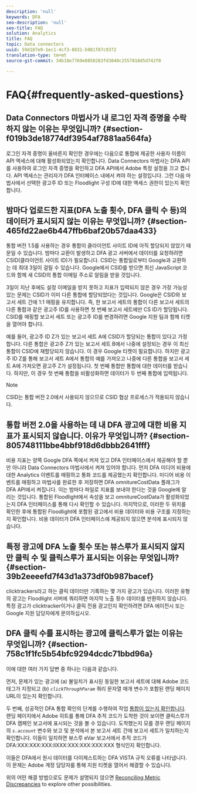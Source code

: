 ```yaml
---
description: 'null'
keywords: DFA
seo-description: 'null'
seo-title: FAQ
solution: Analytics
title: FAQ
topic: Data connectors
uuid: 59d187e9-1ec1-4cf3-8831-b981f87c9372
translation-type: tm+mt
source-git-commit: 34b18e7769e0850283fd3840c2557818d5d742f0

---
```



# FAQ{#frequently-asked-questions}

## Data Connectors 마법사가 내 로그인 자격 증명을 수락하지 않는 이유는 무엇입니까? {#section-f019b3de18774df3954af7881aa564fa}

로그인 자격 증명이 올바른지 확인한 경우에는 다음으로 통합에 제공한 사용자 이름이 API 액세스에 대해 활성화되었는지 확인합니다. Data Connectors 마법사는 DFA API를 사용하여 로그인 자격 증명을 확인하고 DFA API에서 Adobe 특정 설정을 끄고 켭니다. API 액세스는 관리자가 DFA 인터페이스 내에서 켜야 하는 설정입니다. 그런 다음 마법사에서 선택한 광고주 ID 또는 Floodlight 구성 ID에 대한 액세스 권한이 있는지 확인합니다.

## 밤마다 업로드한 지표(DFA 노출 횟수, DFA 클릭 수 등)의 데이터가 표시되지 않는 이유는 무엇입니까? {#section-465fd22ae6b447ffb6baf20b57daa433}

통합 버전 1.5를 사용하는 경우 통합이 클라이언트 사이트 ID에 아직 할당되지 않았기 때문일 수 있습니다. 밤마다 교환이 발생하고 DFA 광고 서버에서 데이터를 요청하려면 CSID(클라이언트 사이트 ID)가 필요합니다. CSID는 통합일로부터 Google과 교환하는 데 최대 3일이 걸릴 수 있습니다. Google에서 CSID를 받으면 최신 JavaScript 코드와 함께 새 CSID의 통합 이메일 주소로 알림을 받을 것입니다.

3일이 지난 후에도 설정 이메일을 받지 못하고 지표가 입력되지 않은 경우 가장 가능성 있는 문제는 CSID가 이미 다른 통합에 할당되었다는 것입니다. Google은 CSID와 보고서 세트 간에 1:1 매핑을 유지합니다. 즉, 한 보고서 세트의 통합이 다른 보고서 세트의 다른 통합과 같은 광고주 ID를 사용하면 첫 번째 보고서 세트에만 CS ID가 할당됩니다. CSID를 매핑할 보고서 세트 또는 광고주 ID를 변경하려면 Google 지원 팀과 함께 티켓을 열어야 합니다.

예를 들어, 광고주 ID Z가 있는 보고서 세트 A에 CSID가 할당되는 통합이 있다고 가정합니다. 다른 통합은 광고주 Z가 있는 보고서 세트 B에서 나중에 설정되는 경우 이 최신 통합이 CSID에 재할당되지 않습니다. 이 경우 Google 티켓이 필요합니다. 하지만 광고주 ID Z를 통해 보고서 세트 A에서 통합의 예를 가져오고 나중에 다른 통합을 보고서 세트 A에 가져오면 광고주 Z가 설정됩니다. 첫 번째 통합만 통합에 대한 데이터를 받습니다. 하지만, 이 경우 첫 번째 통합을 비활성화하면 데이터가 두 번째 통합에 입력됩니다.

>[!NOTE]
>
>CSID는 통합 버전 2.0에서 사용되지 않으므로 CSID 협상 프로세스가 적용되지 않습니다.

## 통합 버전 2.0을 사용하는 데 내 DFA 광고에 대한 비용 지표가 표시되지 않습니다. 이유가 무엇입니까? {#section-805748111bbe4bbf918d6dbbb2641fff}

비용 지표는 양쪽 Google DFA 쪽에서 켜져 있고 DFA 인터페이스에서 제공해야 할 뿐만 아니라 Data Connectors 마법사에서 켜져 있어야 합니다. 먼저 DFA 미디어 비용에 대한 Analytics 이벤트를 매핑하고 통화 코드를 제공했는지 확인합니다. 미디어 비용 이벤트를 매핑하고 마법사를 완료한 후 저장하면 DFA omnitureCostData 플래그가 DFA API에서 켜집니다. 이는 밤마다 파일로 지표를 보내야 한다는 것을 Google에 알리는 것입니다. 통합된 Floodlight에서 속성을 보고 omnitureCostData가 활성화되었는지 DFA 인터페이스를 통해 다시 확인할 수 있습니다. 마지막으로, 이러한 두 위치를 확인한 후에 통합된 Floodlight에 포함된 광고에서 비용 데이터와 비용 구조를 지정하는지 확인합니다. 비용 데이터가 DFA 인터페이스에 제공되지 않으면 분석에 표시되지 않습니다.

## 특정 광고에 DFA 노출 횟수 또는 뷰스루가 표시되지 않지만 클릭 수 및 클릭스루가 표시되는 이유는 무엇입니까? {#section-39b2eeeefd7f43d1a373df0b987bacef}

clicktrackers라고 하는 클릭 데이터만 기록하는 몇 가지 광고가 있습니다. 이러한 유형의 광고는 Floodlight 서버에 쿼리하면 마지막 노출 횟수 데이터를 반환하지 않습니다. 특정 광고가 clicktracker이거나 클릭 전용 광고인지 확인하려면 DFA 에이전시 또는 Google 지원 담당자에게 문의하십시오.

## DFA 클릭 수를 표시하는 광고에 클릭스루가 없는 이유는 무엇입니까? {#section-758c1f1fc5b54bfc9294dcdc71bbd96a}

이에 대한 여러 가지 답변 중 하나는 다음과 같습니다.

먼저, 문제가 있는 광고에 (a) 불일치가 표시된 동일한 보고서 세트에 대해 Adobe 코드 태그가 지정되고 (b) *`clickThroughParam`* 쿼리 문자열 매개 변수가 포함된 랜딩 페이지 URL이 있는지 확인합니다.

두 번째, 성공적인 DFA 통합 확인의 단계를 수행하여 작업 [통합이 있는지 확인합니다](../dfa-data-connector-analytics/dfa-integration.md). 랜딩 페이지에서 Adobe 히트를 통해 DFA 추적 코드가 도착한 것이 보이면 클릭스루가 DFA 캠페인 보고서에 표시되는 것을 볼 수 있습니다. 도착했는지 모를 경우 랜딩 페이지의 *`s.account`* 변수와 보고 및 분석에서 본 보고서 세트 간에 보고서 세트가 일치하는지 확인합니다. 이들이 일치하면 뷰스루 eVar 보고서에서 추적 코드가 DFA:XXX:XXX:XXX:llXXX:XXX:XXX:XXX:XXX 형식인지 확인합니다.

이들은 DFA에서 원시 데이터를 다이제스트하는 DFA VISTA 규칙 오류를 나타냅니다. 이 문제는 Adobe 계정 담당자를 통해 지원 티켓을 열어서 해결할 수 있습니다.

위의 어떤 해결 방법으로도 문제가 설명되지 않으면 [Reconciling Metric Discrepancies](../dfa-data-connector-analytics/dfa-reconciling-metric-discrepancies.md) to explore other possibilities.